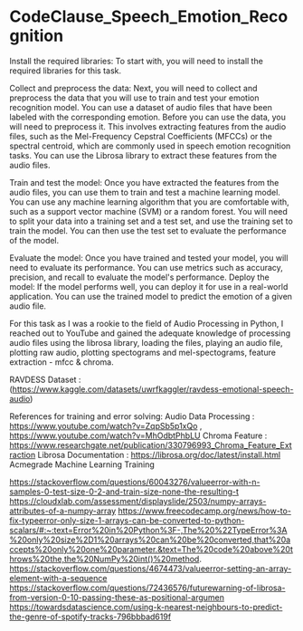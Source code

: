 # CodeClause_Speech_Emotion_Recognition

Install the required libraries:
	To start with, you will need to install the required libraries for this task.

Collect and preprocess the data:
	Next, you will need to collect and preprocess the data that you will use to train and test your emotion recognition model. You can use a dataset of audio files that have been labeled with the corresponding emotion. Before you can use the data, you will need to preprocess it. This involves extracting features from the audio files, such as the Mel-Frequency Cepstral Coefficients (MFCCs) or the spectral centroid, which are commonly used in speech emotion recognition tasks. You can use the Librosa library to extract these features from the audio files.

Train and test the model:
	Once you have extracted the features from the audio files, you can use them to train and test a machine learning model. You can use any machine learning algorithm that you are comfortable with, such as a support vector machine (SVM) or a random forest. You will need to split your data into a training set and a test set, and use the training set to train the model. You can then use the test set to evaluate the performance of the model.

Evaluate the model:
	Once you have trained and tested your model, you will need to evaluate its performance. You can use metrics such as accuracy, precision, and recall to evaluate the model's performance.
Deploy the model:
	If the model performs well, you can deploy it for use in a real-world application. You can use the trained model to predict the emotion of a given audio file.
  
For this task as I was a rookie to the field of Audio Processing in Python, I reached out to YouTube and gained the adequate knowledge of processing audio files using the librosa library, loading the files, playing an audio file, plotting raw audio, plotting spectograms and mel-spectograms, feature extraction - mfcc & chroma.


RAVDESS Dataset : 
(https://www.kaggle.com/datasets/uwrfkaggler/ravdess-emotional-speech-audio)

References for training and error solving:
Audio Data Processing : https://www.youtube.com/watch?v=ZqpSb5p1xQo , https://www.youtube.com/watch?v=MhOdbtPhbLU
Chroma Feature : https://www.researchgate.net/publication/330796993_Chroma_Feature_Extraction
Librosa Documentation : https://librosa.org/doc/latest/install.html
Acmegrade Machine Learning Training

https://stackoverflow.com/questions/60043276/valueerror-with-n-samples-0-test-size-0-2-and-train-size-none-the-resulting-t
https://cloudxlab.com/assessment/displayslide/2503/numpy-arrays-attributes-of-a-numpy-array
https://www.freecodecamp.org/news/how-to-fix-typeerror-only-size-1-arrays-can-be-converted-to-python-scalars/#:~:text=Error%20in%20Python%3F-,The%20%22TypeError%3A%20only%20size%2D1%20arrays%20can%20be%20converted,that%20accepts%20only%20one%20parameter.&text=The%20code%20above%20throws%20the,the%20NumPy%20int()%20method.
https://stackoverflow.com/questions/4674473/valueerror-setting-an-array-element-with-a-sequence
https://stackoverflow.com/questions/72436576/futurewarning-of-librosa-from-version-0-10-passing-these-as-positional-argumen
https://towardsdatascience.com/using-k-nearest-neighbours-to-predict-the-genre-of-spotify-tracks-796bbbad619f


 
